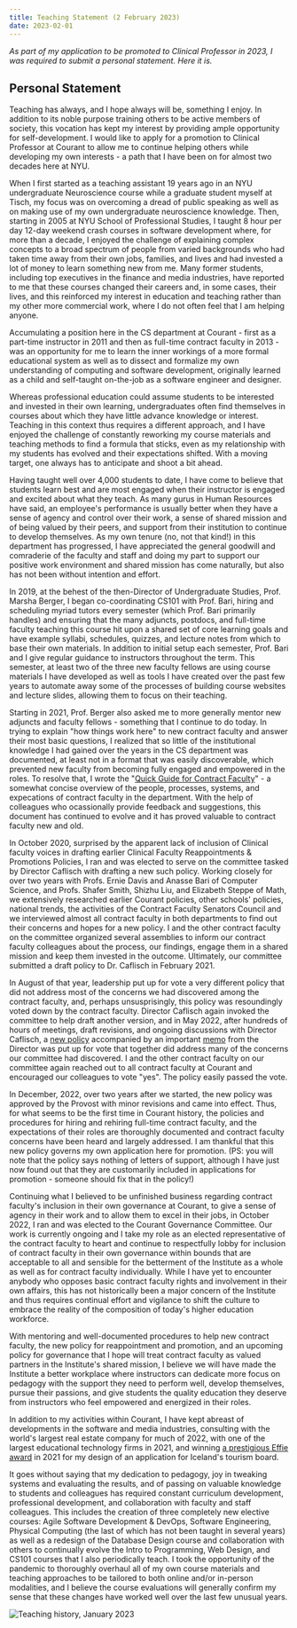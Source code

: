 ```yaml
---
title: Teaching Statement (2 February 2023)
date: 2023-02-01
---
```


_As part of my application to be promoted to Clinical Professor in 2023, I was required to submit a personal statement. Here it is._

## Personal Statement

Teaching has always, and I hope always will be, something I enjoy. In addition to its noble purpose training others to be active members of society, this vocation has kept my interest by providing ample opportunity for self-development. I would like to apply for a promotion to Clinical Professor at Courant to allow me to continue helping others while developing my own interests - a path that I have been on for almost two decades here at NYU.

When I first started as a teaching assistant 19 years ago in an NYU undergraduate Neuroscience course while a graduate student myself at Tisch, my focus was on overcoming a dread of public speaking as well as on making use of my own undergraduate neuroscience knowledge. Then, starting in 2005 at NYU School of Professional Studies, I taught 8 hour per day 12-day weekend crash courses in software development where, for more than a decade, I enjoyed the challenge of explaining complex concepts to a broad spectrum of people from varied backgrounds who had taken time away from their own jobs, families, and lives and had invested a lot of money to learn something new from me. Many former students, including top executives in the finance and media industries, have reported to me that these courses changed their careers and, in some cases, their lives, and this reinforced my interest in education and teaching rather than my other more commercial work, where I do not often feel that I am helping anyone.

Accumulating a position here in the CS department at Courant - first as a part-time instructor in 2011 and then as full-time contract faculty in 2013 - was an opportunity for me to learn the inner workings of a more formal educational system as well as to dissect and formalize my own understanding of computing and software development, originally learned as a child and self-taught on-the-job as a software engineer and designer.

Whereas professional education could assume students to be interested and invested in their own learning, undergraduates often find themselves in courses about which they have little advance knowledge or interest. Teaching in this context thus requires a different approach, and I have enjoyed the challenge of constantly reworking my course materials and teaching methods to find a formula that sticks, even as my relationship with my students has evolved and their expectations shifted. With a moving target, one always has to anticipate and shoot a bit ahead.

Having taught well over 4,000 students to date, I have come to believe that students learn best and are most engaged when their instructor is engaged and excited about what they teach. As many gurus in Human Resources have said, an employee's performance is usually better when they have a sense of agency and control over their work, a sense of shared mission and of being valued by their peers, and support from their institution to continue to develop themselves. As my own tenure (no, not that kind!) in this department has progressed, I have appreciated the general goodwill and comraderie of the faculty and staff and doing my part to support our positive work environment and shared mission has come naturally, but also has not been without intention and effort.

In 2019, at the behest of the then-Director of Undergraduate Studies, Prof. Marsha Berger, I began co-coordinating CS101 with Prof. Bari, hiring and scheduling myriad tutors every semester (which Prof. Bari primarily handles) and ensuring that the many adjuncts, postdocs, and full-time faculty teaching this course hit upon a shared set of core learning goals and have example syllabi, schedules, quizzes, and lecture notes from which to base their own materials. In addition to initial setup each semester, Prof. Bari and I give regular guidance to instructors throughout the term. This semester, at least two of the three new faculty fellows are using course materials I have developed as well as tools I have created over the past few years to automate away some of the processes of building course websites and lecture slides, allowing them to focus on their teaching.

Starting in 2021, Prof. Berger also asked me to more generally mentor new adjuncts and faculty fellows - something that I continue to do today. In trying to explain "how things work here" to new contract faculty and answer their most basic questions, I realized that so little of the institutional knowledge I had gained over the years in the CS department was documented, at least not in a format that was easily discoverable, which prevented new faculty from becoming fully engaged and empowered in the roles. To resolve that, I wrote the "[Quick Guide for Contract Faculty](https://docs.google.com/document/d/1Ydm6bPbqceop99PxmKBPRtqHzbfnU9-zrdvrF4t3B1g/edit?usp=sharing)" - a somewhat concise overview of the people, processes, systems, and expecations of contract faculty in the department. With the help of colleagues who ocassionally provide feedback and suggestions, this document has continued to evolve and it has proved valuable to contract faculty new and old.

In October 2020, surprised by the apparent lack of inclusion of Clinical faculty voices in drafting earlier Clinical Faculty Reappointments & Promotions Policies, I ran and was elected to serve on the committee tasked by Director Caflisch with drafting a new such policy. Working closely for over two years with Profs. Ernie Davis and Anasse Bari of Computer Science, and Profs. Shafer Smith, Shizhu Liu, and Elizabeth Steppe of Math, we extensively researched earlier Courant policies, other schools' policies, national trends, the activities of the Contract Faculty Senators Council and we interviewed almost all contract faculty in both departments to find out their concerns and hopes for a new policy. I and the other contract faculty on the committee organized several assemblies to inform our contract faculty colleagues about the process, our findings, engage them in a shared mission and keep them invested in the outcome. Ultimately, our committee submitted a draft policy to Dr. Caflisch in February 2021.

In August of that year, leadership put up for vote a very different policy that did not address most of the concerns we had discovered among the contract faculty, and, perhaps unsusprisingly, this policy was resoundingly voted down by the contract faculty. Director Caflisch again invoked the committee to help draft another version, and in May 2022, after hundreds of hours of meetings, draft revisions, and ongoing discussions with Director Caflisch, a [new policy](https://cims.nyu.edu/media/cims/filer_public/f9/0a/f90aba15-ebbb-4392-b99c-d95d45b66c29/courant_contract_faculty_policy_12_20_2022.pdf) accompanied by an important [memo](https://drive.google.com/file/d/1fCiw8dsAZ_BCVht5Xz2xs1NY2R8g8hI3/view?usp=sharing) from the Director was put up for vote that together did address many of the concerns our committee had discovered. I and the other contract faculty on our committee again reached out to all contract faculty at Courant and encouraged our colleagues to vote "yes". The policy easily passed the vote.

In December, 2022, over two years after we started, the new policy was approved by the Provost with minor revisions and came into effect. Thus, for what seems to be the first time in Courant history, the policies and procedures for hiring and rehiring full-time contract faculty, and the expectations of their roles are thoroughly documented and contract faculty concerns have been heard and largely addressed. I am thankful that this new policy governs my own application here for promotion. (PS: you will note that the policy says nothing of letters of support, although I have just now found out that they are customarily included in applications for promotion - someone should fix that in the policy!)

Continuing what I believed to be unfinished business regarding contract faculty's inclusion in their own governance at Courant, to give a sense of agency in their work and to allow them to excel in their jobs, in October 2022, I ran and was elected to the Courant Governance Committee. Our work is currently ongoing and I take my role as an elected representative of the contract faculty to heart and continue to respectfully lobby for inclusion of contract faculty in their own governance within bounds that are acceptable to all and sensible for the betterment of the Institute as a whole as well as for contract faculty individually. While I have yet to encounter anybody who opposes basic contract faculty rights and involvement in their own affairs, this has not historically been a major concern of the Institute and thus requires continual effort and vigilance to shift the culture to embrace the reality of the composition of today's higher education workforce.

With mentoring and well-documented procedures to help new contract faculty, the new policy for reappointment and promotion, and an upcoming policy for governance that I hope will treat contract faculty as valued partners in the Institute's shared mission, I believe we will have made the Institute a better workplace where instructors can dedicate more focus on pedagogy with the support they need to perform well, develop themselves, pursue their passions, and give students the quality education they deserve from instructors who feel empowered and energized in their roles.

In addition to my activities within Courant, I have kept abreast of developments in the software and media industries, consulting with the world's largest real estate company for much of 2022, with one of the largest educational technology firms in 2021, and winning [a prestigious Effie award](https://www.effie.org/case_database/case/US_2021_E-6247-050) in 2021 for my design of an application for Iceland's tourism board.

It goes without saying that my dedication to pedagogy, joy in tweaking systems and evaluating the results, and of passing on valuable knowledge to students and colleagues has required constant curriculum development, professional development, and collaboration with faculty and staff colleagues. This includes the creation of three completely new elective courses: Agile Software Development & DevOps, Software Engineering, Physical Computing (the last of which has not been taught in several years) as well as a redesign of the Database Design course and collaboration with others to continually evolve the Intro to Programming, Web Design, and CS101 courses that I also periodically teach. I took the opportunity of the pandemic to thoroughly overhaul all of my own course materials and teaching approaches to be tailored to both online and/or in-person modalities, and I believe the course evaluations will generally confirm my sense that these changes have worked well over the last few unusual years.

![Teaching history, January 2023](../assets/teaching_history_january2023.png)
